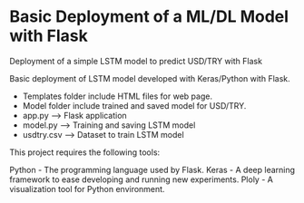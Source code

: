 # Basic Deployment of a ML/DL Model with Flask
Deployment of a simple LSTM model to predict USD/TRY with Flask

Basic deployment of LSTM model developed with Keras/Python with Flask. 
<ul>
  <li>Templates folder include HTML files for web page.</li>
  <li>Model folder include trained and saved model for USD/TRY.</li>
  <li>app.py --> Flask application</li>
  <li>model.py --> Training and saving LSTM model</li>
  <li>usdtry.csv --> Dataset to train LSTM model</li>
 </ul>


This project requires the following tools:

Python - The programming language used by Flask.
Keras - A deep learning framework to ease developing and running new experiments. 
Ploly - A visualization tool for Python environment.
